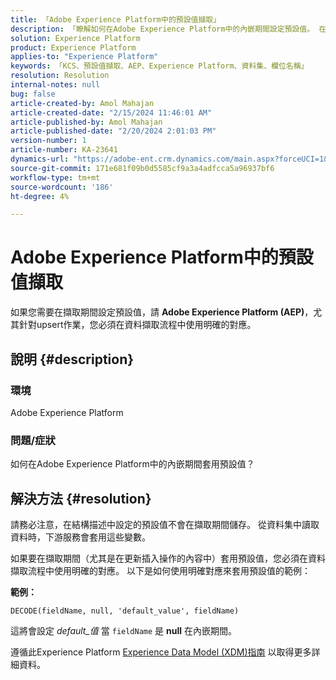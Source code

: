 ```yaml
---
title: 「Adobe Experience Platform中的預設值擷取」
description: 「瞭解如何在Adobe Experience Platform中的內嵌期間設定預設值。 在資料擷取流程中使用明確的對應。」
solution: Experience Platform
product: Experience Platform
applies-to: "Experience Platform"
keywords: 「KCS、預設值擷取、AEP、Experience Platform、資料集、欄位名稱」
resolution: Resolution
internal-notes: null
bug: false
article-created-by: Amol Mahajan
article-created-date: "2/15/2024 11:46:01 AM"
article-published-by: Amol Mahajan
article-published-date: "2/20/2024 2:01:03 PM"
version-number: 1
article-number: KA-23641
dynamics-url: "https://adobe-ent.crm.dynamics.com/main.aspx?forceUCI=1&pagetype=entityrecord&etn=knowledgearticle&id=3bca0ac5-f7cb-ee11-9079-6045bd006b25"
source-git-commit: 171e681f09b0d5585cf9a3a4adfcca5a96937bf6
workflow-type: tm+mt
source-wordcount: '186'
ht-degree: 4%

---
```


# Adobe Experience Platform中的預設值擷取


如果您需要在擷取期間設定預設值，請 <b>Adobe Experience Platform (AEP)</b>，尤其針對upsert作業，您必須在資料擷取流程中使用明確的對應。

## 說明 {#description}


### <b>環境</b>

Adobe Experience Platform



### <b>問題/症狀</b>

如何在Adobe Experience Platform中的內嵌期間套用預設值？


## 解決方法 {#resolution}


請務必注意，在結構描述中設定的預設值不會在擷取期間儲存。 從資料集中讀取資料時，下游服務會套用這些變數。



如果要在擷取期間（尤其是在更新插入操作的內容中）套用預設值，您必須在資料擷取流程中使用明確的對應。
以下是如何使用明確對應來套用預設值的範例：



<b>範例：</b>

`DECODE(fieldName, null, 'default_value', fieldName)`

這將會設定 *default_值* 當 `fieldName` 是 <b>null</b> 在內嵌期間。



遵循此Experience Platform [Experience Data Model (XDM)指南](https://experienceleague.adobe.com/docs/experience-platform/xdm/ui/fields/overview.html) 以取得更多詳細資料。



